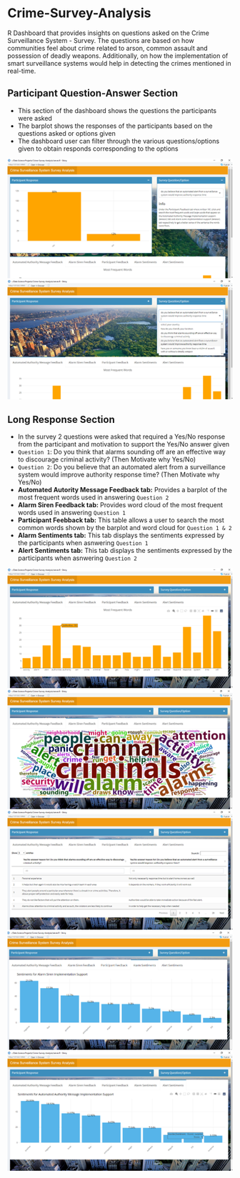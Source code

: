 # Crime-Survey-Analysis
R Dashboard that provides insights on questions asked on the Crime Surveillance System - Survey. The questions are based on how communities feel about crime related to arson, common assault and possession of deadly weapons. Additionally, on how the implementation of smart surveillance systems would help in detecting the crimes mentioned in real-time.

## Participant Question-Answer Section
- This section of the dashboard shows the questions the participants were asked
- The barplot shows the responses of the participants based on the questions asked or options given 
- The dashboard user can filter through the various questions/options given to obtain responds corresponding to the options

![CS1](https://github.com/Ellie190/Crime-Survey-Analysis/blob/main/Sample%20Images/CS1.png "Section 1")
![CS2](https://github.com/Ellie190/Crime-Survey-Analysis/blob/main/Sample%20Images/CS2.png "Section 1")


## Long Response Section 
- In the survey 2 questions were asked that required a Yes/No response from the participant and motivation to support the Yes/No answer given 
- `Question 1`: Do you think that alarms sounding off are an effective way to discourage criminal activity? (Then Motivate why Yes/No)
- `Question 2`: Do you believe that an automated alert from a surveillance system would improve authority response time? (Then Motivate why Yes/No)
- **Automated Autority Message Feedback tab:** Provides a barplot of the most frequent words used in answering `Question 2`
- **Alarm Siren Feedback tab:** Provides word cloud of the most frequent words used in answering `Question 1`
- **Participant Feebback tab:** This table allows a user to search the most common words shown by the barplot and word cloud for `Question 1 & 2`
- **Alarm Sentiments tab:** This tab displays the sentiments expressed by the participants when asnwering `Question 1`
- **Alert Sentiments tab:** This tab displays the sentiments expressed by the participants when asnwering `Question 2`

![CS3](https://github.com/Ellie190/Crime-Survey-Analysis/blob/main/Sample%20Images/CS3.png "Section 2")
![CS4](https://github.com/Ellie190/Crime-Survey-Analysis/blob/main/Sample%20Images/CS4.png "Section 2")
![CS5](https://github.com/Ellie190/Crime-Survey-Analysis/blob/main/Sample%20Images/CS5.png "Section 2")
![CS6](https://github.com/Ellie190/Crime-Survey-Analysis/blob/main/Sample%20Images/CS6.png "Section 2")
![CS7](https://github.com/Ellie190/Crime-Survey-Analysis/blob/main/Sample%20Images/CS7.png "Section 2")

